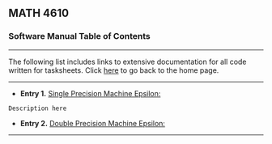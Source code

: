 ## MATH 4610

### Software Manual Table of Contents

<hr>

The following list includes links to extensive documentation for all code written for tasksheets. Click [here](../../home.md) to go back to the home page.

<hr>

* **Entry 1.** [Single Precision Machine Epsilon:](../smaceps.md)
```
Description here
```
* **Entry 2.** [Double Precision Machine Epsilon:](../dmaceps.md)

<hr>
